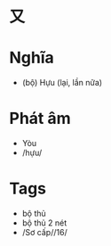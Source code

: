 # 又

# Nghĩa
* (bộ) Hựu (lại, lần nữa)

# Phát âm
* Yòu
*  /hựu/

# Tags
* bộ thủ
*  bộ thủ 2 nét
*  /Sơ cấp//16/

<script>window.HANZI_FIELD='又';</script>
